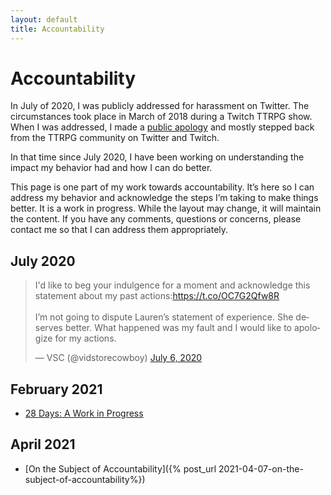 ```yaml
---
layout: default
title: Accountability
---
```


# Accountability

In July of 2020, I was publicly addressed for harassment on Twitter. The circumstances took place in March of 2018 during a Twitch TTRPG show.  When I was addressed, I made a [public apology](https://twitter.com/vidstorecowboy/status/1280064079353180160) and mostly stepped back from the TTRPG community on Twitter and Twitch.

In that time since July 2020, I have been working on understanding the impact my behavior had and how I can do better.

This page is one part of my work towards accountability. It’s here so I can address my behavior and acknowledge the steps I’m taking to make things better. It is a work in progress. While the layout may change, it will maintain the content. If you have any comments, questions or concerns, please contact me so that I can address them appropriately.

## July 2020

<blockquote class="twitter-tweet"><p lang="en" dir="ltr">I&#39;d like to beg your indulgence for a moment and acknowledge this statement about my past actions:<a href="https://t.co/OC7G2Qfw8R">https://t.co/OC7G2Qfw8R</a><br><br>I’m not going to dispute Lauren’s statement of experience. She deserves better. What happened was my fault and I would like to apologize for my actions.</p>&mdash; VSC (@vidstorecowboy) <a href="https://twitter.com/vidstorecowboy/status/1280064079353180160?ref_src=twsrc%5Etfw">July 6, 2020</a></blockquote> <script async src="https://platform.twitter.com/widgets.js" charset="utf-8"></script>

## February 2021

 * [28 Days: A Work in Progress](/projects/accountability/28days.html)

## April 2021

 * [On the Subject of Accountability]({% post_url 2021-04-07-on-the-subject-of-accountability%})
